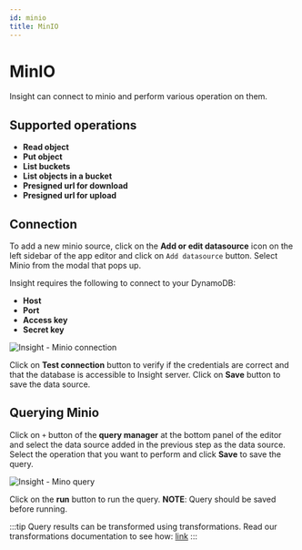 ```yaml
---
id: minio
title: MinIO
---
```


# MinIO

Insight can connect to minio and perform various operation on them.

## Supported operations

- **Read object**
- **Put object**
- **List buckets**
- **List objects in a bucket**
- **Presigned url for download**
- **Presigned url for upload**

## Connection

To add a new minio source, click on the **Add or edit datasource** icon on the left sidebar of the app editor and click on `Add datasource` button. Select Minio from the modal that pops up.

Insight requires the following to connect to your DynamoDB:

- **Host**
- **Port**
- **Access key**
- **Secret key**



![Insight - Minio connection](/_images/insight2/datasource-reference/minio-connect.png)



Click on **Test connection** button to verify if the credentials are correct and that the database is accessible to Insight server. Click on **Save** button to save the data source.

## Querying Minio

Click on `+` button of the **query manager** at the bottom panel of the editor and select the data source added in the previous step as the data source. Select the operation that you want to perform and click **Save** to save the query.

![Insight - Mino query](/_images/insight2/datasource-reference/minio-query.png)

Click on the **run** button to run the query.
**NOTE**: Query should be saved before running.

:::tip
Query results can be transformed using transformations. Read our transformations documentation to see how: [link](/docs/tutorial/transformations)
:::
